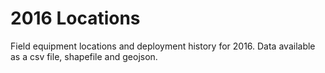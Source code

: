 # 2016 Locations

Field equipment locations and deployment history for 2016. Data available as a csv file, shapefile and geojson.
